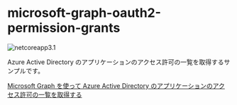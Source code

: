 # microsoft-graph-oauth2-permission-grants

![netcoreapp3.1](https://img.shields.io/badge/.net-netcoreapp3.1-green)

Azure Active Directory のアプリケーションのアクセス許可の一覧を取得するサンプルです。

[Microsoft Graph を使って Azure Active Directory のアプリケーションのアクセス許可の一覧を取得する](https://blog.karamem0.dev/entry/2020/04/06/120000)
